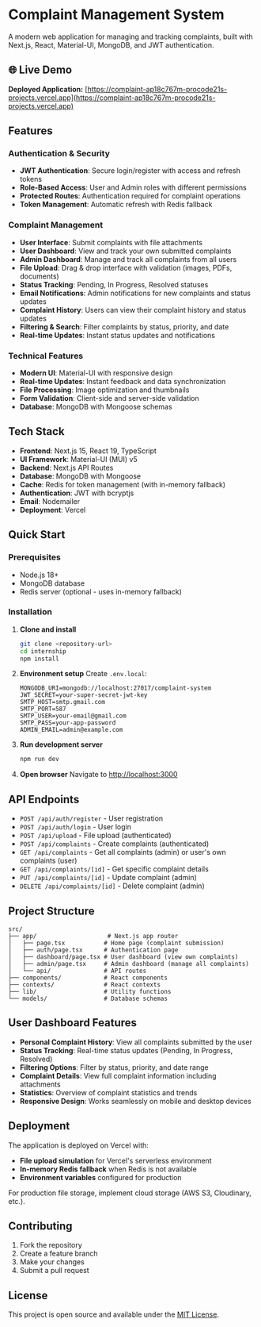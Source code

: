 # Complaint Management System

A modern web application for managing and tracking complaints, built with Next.js, React, Material-UI, MongoDB, and JWT authentication.

## 🌐 Live Demo

**Deployed Application:** [https://complaint-ap18c767m-procode21s-projects.vercel.app](https://complaint-ap18c767m-procode21s-projects.vercel.app)

## Features

### Authentication & Security
- **JWT Authentication**: Secure login/register with access and refresh tokens
- **Role-Based Access**: User and Admin roles with different permissions
- **Protected Routes**: Authentication required for complaint operations
- **Token Management**: Automatic refresh with Redis fallback

### Complaint Management
- **User Interface**: Submit complaints with file attachments
- **User Dashboard**: View and track your own submitted complaints
- **Admin Dashboard**: Manage and track all complaints from all users
- **File Upload**: Drag & drop interface with validation (images, PDFs, documents)
- **Status Tracking**: Pending, In Progress, Resolved statuses
- **Email Notifications**: Admin notifications for new complaints and status updates
- **Complaint History**: Users can view their complaint history and status updates
- **Filtering & Search**: Filter complaints by status, priority, and date
- **Real-time Updates**: Instant status updates and notifications

###  Technical Features
- **Modern UI**: Material-UI with responsive design
- **Real-time Updates**: Instant feedback and data synchronization
- **File Processing**: Image optimization and thumbnails
- **Form Validation**: Client-side and server-side validation
- **Database**: MongoDB with Mongoose schemas

## Tech Stack

- **Frontend**: Next.js 15, React 19, TypeScript
- **UI Framework**: Material-UI (MUI) v5
- **Backend**: Next.js API Routes
- **Database**: MongoDB with Mongoose
- **Cache**: Redis for token management (with in-memory fallback)
- **Authentication**: JWT with bcryptjs
- **Email**: Nodemailer
- **Deployment**: Vercel

## Quick Start

### Prerequisites
- Node.js 18+ 
- MongoDB database
- Redis server (optional - uses in-memory fallback)

### Installation

1. **Clone and install**
   ```bash
   git clone <repository-url>
   cd internship
   npm install
   ```

2. **Environment setup**
   Create `.env.local`:
   ```env
   MONGODB_URI=mongodb://localhost:27017/complaint-system
   JWT_SECRET=your-super-secret-jwt-key
   SMTP_HOST=smtp.gmail.com
   SMTP_PORT=587
   SMTP_USER=your-email@gmail.com
   SMTP_PASS=your-app-password
   ADMIN_EMAIL=admin@example.com
   ```

3. **Run development server**
   ```bash
   npm run dev
   ```

4. **Open browser**
   Navigate to [http://localhost:3000](http://localhost:3000)

## API Endpoints

- `POST /api/auth/register` - User registration
- `POST /api/auth/login` - User login
- `POST /api/upload` - File upload (authenticated)
- `POST /api/complaints` - Create complaints (authenticated)
- `GET /api/complaints` - Get all complaints (admin) or user's own complaints (user)
- `GET /api/complaints/[id]` - Get specific complaint details
- `PUT /api/complaints/[id]` - Update complaint (admin)
- `DELETE /api/complaints/[id]` - Delete complaint (admin)

## Project Structure

```
src/
├── app/                    # Next.js app router
│   ├── page.tsx           # Home page (complaint submission)
│   ├── auth/page.tsx      # Authentication page
│   ├── dashboard/page.tsx # User dashboard (view own complaints)
│   ├── admin/page.tsx     # Admin dashboard (manage all complaints)
│   └── api/               # API routes
├── components/            # React components
├── contexts/              # React contexts
├── lib/                   # Utility functions
└── models/                # Database schemas
```

## User Dashboard Features

- **Personal Complaint History**: View all complaints submitted by the user
- **Status Tracking**: Real-time status updates (Pending, In Progress, Resolved)
- **Filtering Options**: Filter by status, priority, and date range
- **Complaint Details**: View full complaint information including attachments
- **Statistics**: Overview of complaint statistics and trends
- **Responsive Design**: Works seamlessly on mobile and desktop devices

## Deployment

The application is deployed on Vercel with:
- **File upload simulation** for Vercel's serverless environment
- **In-memory Redis fallback** when Redis is not available
- **Environment variables** configured for production

For production file storage, implement cloud storage (AWS S3, Cloudinary, etc.).

## Contributing

1. Fork the repository
2. Create a feature branch
3. Make your changes
4. Submit a pull request

## License

This project is open source and available under the [MIT License](LICENSE).

